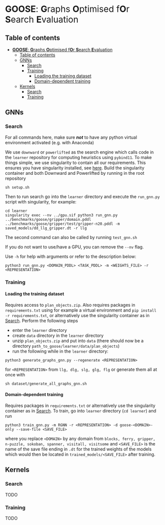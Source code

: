 # <span style="font-weight:normal">**GOOSE**: **G**raphs **O**ptimised f**O**r **S**earch **E**valuation</span>

## Table of contents
- [**GOOSE**: **G**raphs **O**ptimised f**O**r **S**earch **E**valuation](#goose-graphs-optimised-for-search-evaluation)
  - [Table of contents](#table-of-contents)
  - [GNNs](#gnns)
    - [Search](#search)
    - [Training](#training)
      - [Loading the training dataset](#loading-the-training-dataset)
      - [Domain-dependent training](#domain-dependent-training)
  - [Kernels](#kernels)
    - [Search](#search-1)
    - [Training](#training-1)

## GNNs
### Search
For all commands here, make sure ***not*** to have any python virtual environment activated (e.g. with Anaconda)

We use `downward` or `powerlifted` as the search engine which calls code in the `learner` repository for computing heuristics
using `pybind11`. To make things simple, we use singularity to contain all our requirements. This ensures you have
singularity installed, see [here](https://github.com/apptainer/singularity). Build the singularity container and both
Downward and Powerlifted by running in the root repository
```
sh setup.sh
```

Then to run search go into the `learner` directory and execute the `run_gnn.py` script with singularity, for example:
```
cd learner
singularity exec --nv ../gpu.sif python3 run_gnn.py ../benchmarks/goose/gripper/domain.pddl ../benchmarks/goose/gripper/test/gripper-n20.pddl -m saved_models/dd_llg_gripper.dt -r llg
```

The second command can also be called by running `test_gnn.sh`

If you do not want to use/have a GPU, you can remove the `--nv` flag. 

Use `-h` for help with arguments or refer to the description below:
```
python3 run_gnn.py <DOMAIN_PDDL> <TASK_PDDL> -m <WEIGHTS_FILE> -r <REPRESENTATION>
```

### Training
#### Loading the training dataset
Requires access to `plan_objects.zip`. Also requires packages in `requirements.txt` using for example a virtual environment
and `pip install -r requirements.txt`, or alternatively use the singularity container as in [Search](#search). Perform the
following steps
- enter the `learner` directory
- create `data` directory in the `learner` directory
- unzip `plan_objects.zip` and put into `data` (there should now be a directory
  `path_to_goose/learner/data/plan_objects`)
- run the following while in the  `learner` directory:
```
python3 generate_graphs_gnn.py --regenerate <REPRESENTATION>
```
for `<REPRESENTATION>` from `llg, dlg, slg, glg, flg` or generate them all at once with
```
sh dataset/generate_all_graphs_gnn.sh
```

#### Domain-dependent training
Requires packages in `requirements.txt` or alternatively use the singularity container as in [Search](#search). To train, go
into ```learner``` directory (`cd learner`) and run
```
python3 train_gnn.py -m RGNN -r <REPRESENTATION> -d goose-<DOMAIN>-only --save-file <SAVE_FILE>
```
where you replace `<DOMAIN>` by any domain from `blocks, ferry, gripper, n-puzzle, sokoban, spanner, visitall,
visitsome` and `<SAVE_FILE>` is the name of the save file ending in `.dt` for the trained weights of the models which
would then be located in `trained_models/<SAVE_FILE>` after training.

## Kernels
### Search
TODO
### Training
TODO